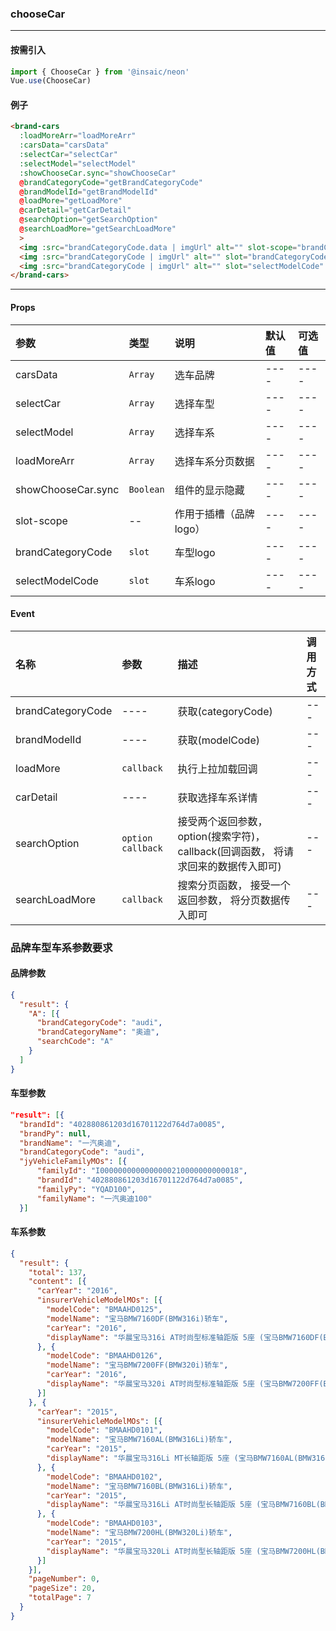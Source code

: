 ### chooseCar
---
#### 按需引入

```js
import { ChooseCar } from '@insaic/neon'
Vue.use(ChooseCar)
```

#### 例子
```html
<brand-cars 
  :loadMoreArr="loadMoreArr" 
  :carsData="carsData" 
  :selectCar="selectCar" 
  :selectModel="selectModel" 
  :showChooseCar.sync="showChooseCar"
  @brandCategoryCode="getBrandCategoryCode" 
  @brandModelId="getBrandModelId" 
  @loadMore="getLoadMore"
  @carDetail="getCarDetail"
  @searchOption="getSearchOption"
  @searchLoadMore="getSearchLoadMore"
  >
  <img :src="brandCategoryCode.data | imgUrl" alt="" slot-scope="brandCategoryCode" class="brand-img">
  <img :src="brandCategoryCode | imgUrl" alt="" slot="brandCategoryCode" class="detail-icon">
  <img :src="brandCategoryCode | imgUrl" alt="" slot="selectModelCode" class="model-icon">
</brand-cars>
```

---
#### Props
| 参数              | 类型               | 说明            | 默认值 | 可选值 |
| :-----------      | :---------------  | :-------------- | :---- |:----  |
|  carsData         |       `Array`     |    选车品牌     | ----   | ----  |
|  selectCar        |       `Array`     |    选择车型     | ----   | ----  |
|  selectModel      |       `Array`     |    选择车系     | ----   | ----  |
|  loadMoreArr      |       `Array`     |    选择车系分页数据     | ----   | ----  |
|  showChooseCar.sync      |       `Boolean`     |    组件的显示隐藏     | ----   | ----  |
|  slot-scope       |       --          |    作用于插槽（品牌logo）     | ----   | ----  |
|  brandCategoryCode      |       `slot`     |    车型logo     | ----   | ----  |
|  selectModelCode        |       `slot`     |      车系logo   | ----   | ----  |

#### Event
| 名称              | 参数        |         描述       | 调用方式 |
| :-----------------| :---       |:----------------   | :------ |
| brandCategoryCode | ----       | 获取(categoryCode) | ---     |
| brandModelId      | ----       | 获取(modelCode)    | ---     |
| loadMore          | `callback` | 执行上拉加载回调    | ---     |
| carDetail         | ----       | 获取选择车系详情    | ---     |
| searchOption      | `option callback`       | 接受两个返回参数，option(搜索字符)，callback(回调函数， 将请求回来的数据传入即可)    | ---     |
| searchLoadMore    | `callback`       | 搜索分页函数， 接受一个返回参数， 将分页数据传入即可    | ---     |

### 品牌车型车系参数要求
#### 品牌参数
```json
{
  "result": {
    "A": [{
      "brandCategoryCode": "audi",
      "brandCategoryName": "奥迪",
      "searchCode": "A"
    }
  ]
}
```

#### 车型参数
```json
"result": [{
  "brandId": "402880861203d16701122d764d7a0085",
  "brandPy": null,
  "brandName": "一汽奥迪",
  "brandCategoryCode": "audi",
  "jyVehicleFamilyMOs": [{
      "familyId": "I0000000000000000210000000000018",
      "brandId": "402880861203d16701122d764d7a0085",
      "familyPy": "YQAD100",
      "familyName": "一汽奥迪100"
  }]
```

#### 车系参数
```json
{
  "result": {
    "total": 137,
    "content": [{
      "carYear": "2016",
      "insurerVehicleModelMOs": [{
        "modelCode": "BMAAHD0125",
        "modelName": "宝马BMW7160DF(BMW316i)轿车",
        "carYear": "2016",
        "displayName": "华晨宝马316i AT时尚型标准轴距版 5座 (宝马BMW7160DF(BMW316i)轿车 参考价24.71万)"
      }, {
        "modelCode": "BMAAHD0126",
        "modelName": "宝马BMW7200FF(BMW320i)轿车",
        "carYear": "2016",
        "displayName": "华晨宝马320i AT时尚型标准轴距版 5座 (宝马BMW7200FF(BMW320i)轿车 参考价29.63万)"
      }]
    }, {
      "carYear": "2015",
      "insurerVehicleModelMOs": [{
        "modelCode": "BMAAHD0101",
        "modelName": "宝马BMW7160AL(BMW316Li)轿车",
        "carYear": "2015",
        "displayName": "华晨宝马316Li MT长轴距版 5座 (宝马BMW7160AL(BMW316Li)轿车 参考价25.03万)"
      }, {
        "modelCode": "BMAAHD0102",
        "modelName": "宝马BMW7160BL(BMW316Li)轿车",
        "carYear": "2015",
        "displayName": "华晨宝马316Li AT时尚型长轴距版 5座 (宝马BMW7160BL(BMW316Li)轿车 参考价27.11万)"
      }, {
        "modelCode": "BMAAHD0103",
        "modelName": "宝马BMW7200HL(BMW320Li)轿车",
        "carYear": "2015",
        "displayName": "华晨宝马320Li AT时尚型长轴距版 5座 (宝马BMW7200HL(BMW320Li)轿车 参考价33.11万)"
      }]
    }],
    "pageNumber": 0,
    "pageSize": 20,
    "totalPage": 7
  }
}

```